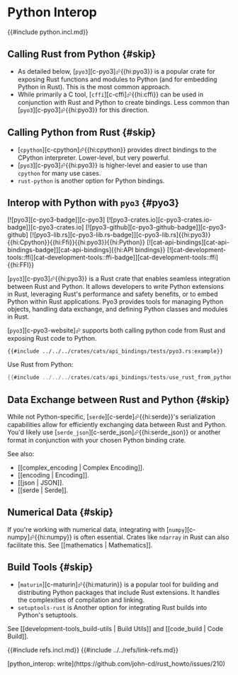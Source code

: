 # Python Interop

{{#include python.incl.md}}

## Calling Rust from Python {#skip}

- As detailed below, [`pyo3`][c-pyo3]⮳{{hi:pyo3}} is a popular crate for exposing Rust functions and modules to Python (and for embedding Python in Rust). This is the most common approach.
- While primarily a C tool, [`cffi`][c-cffi]⮳{{hi:cffi}} can be used in conjunction with Rust and Python to create bindings. Less common than [`pyo3`][c-pyo3]⮳{{hi:pyo3}} for this direction.

## Calling Python from Rust {#skip}

- [`cpython`][c-cpython]⮳{{hi:cpython}} provides direct bindings to the CPython interpreter. Lower-level, but very powerful.
- [`pyo3`][c-pyo3]⮳{{hi:pyo3}} is higher-level and easier to use than `cpython` for many use cases.
- `rust-python` is another option for Python bindings.

## Interop with Python with `pyo3` {#pyo3}

[![pyo3][c-pyo3-badge]][c-pyo3] [![pyo3-crates.io][c-pyo3-crates.io-badge]][c-pyo3-crates.io] [![pyo3-github][c-pyo3-github-badge]][c-pyo3-github] [![pyo3-lib.rs][c-pyo3-lib.rs-badge]][c-pyo3-lib.rs]{{hi:pyo3}}{{hi:Cpython}}{{hi:Ffi}}{{hi:pyo3}}{{hi:Python}} [![cat-api-bindings][cat-api-bindings-badge]][cat-api-bindings]{{hi:API bindings}} [![cat-development-tools::ffi][cat-development-tools::ffi-badge]][cat-development-tools::ffi]{{hi:FFI}}

[`pyo3`][c-pyo3]⮳{{hi:pyo3}} is a Rust crate that enables seamless integration between Rust and Python. It allows developers to write Python extensions in Rust, leveraging Rust's performance and safety benefits, or to embed Python within Rust applications. Pyo3 provides tools for managing Python objects, handling data exchange, and defining Python classes and modules in Rust.

[`pyo3`][c-pyo3-website]⮳ supports both calling python code from Rust and exposing Rust code to Python.

```rust,editable
{{#include ../../../crates/cats/api_bindings/tests/pyo3.rs:example}}
```

Use Rust from Python:

```rust
{{#include ../../../crates/cats/api_bindings/tests/use_rust_from_python.rs}}
```

## Data Exchange between Rust and Python {#skip}

While not Python-specific, [`serde`][c-serde]⮳{{hi:serde}}'s serialization capabilities allow for efficiently exchanging data between Rust and Python. You'd likely use [`serde_json`][c-serde_json]⮳{{hi:serde_json}} or another format in conjunction with your chosen Python binding crate.

See also:

- [[complex_encoding | Complex Encoding]].
- [[encoding | Encoding]].
- [[json | JSON]].
- [[serde | Serde]].

## Numerical Data {#skip}

If you're working with numerical data, integrating with [`numpy`][c-numpy]⮳{{hi:numpy}} is often essential. Crates like `ndarray` in Rust can also facilitate this. See [[mathematics | Mathematics]].

## Build Tools {#skip}

- [`maturin`][c-maturin]⮳{{hi:maturin}} is a popular tool for building and distributing Python packages that include Rust extensions. It handles the complexities of compilation and linking.
- `setuptools-rust` is Another option for integrating Rust builds into Python's setuptools.

See [[development-tools_build-utils | Build Utils]] and [[code_build | Code Build]].

{{#include refs.incl.md}}
{{#include ../../refs/link-refs.md}}

<div class="hidden">
[python_interop: write](https://github.com/john-cd/rust_howto/issues/210)
</div>
